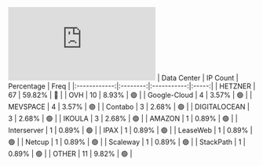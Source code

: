 ![Diagramm](https://github.com/obajay/StateSync-snapshots/blob/main/Projects/Gitopia/1/README.md)
| Data Center | IP Count | Percentage | Freq |
|:------------:|:--------:|:-----------:|:-----:|
| HETZNER | 67 | 59.82% | 🔴 |
| OVH | 10 | 8.93% | 🟢 |
| Google-Cloud | 4 | 3.57% | 🟢 |
| MEVSPACE | 4 | 3.57% | 🟢 |
| Contabo | 3 | 2.68% | 🟢 |
| DIGITALOCEAN | 3 | 2.68% | 🟢 |
| IKOULA | 3 | 2.68% | 🟢 |
| AMAZON | 1 | 0.89% | 🟢 |
| Interserver | 1 | 0.89% | 🟢 |
| IPAX | 1 | 0.89% | 🟢 |
| LeaseWeb | 1 | 0.89% | 🟢 |
| Netcup | 1 | 0.89% | 🟢 |
| Scaleway | 1 | 0.89% | 🟢 |
| StackPath | 1 | 0.89% | 🟢 |
| OTHER | 11 | 9.82% | 🟢 |